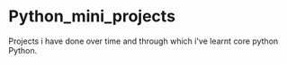 # Python_mini_projects
Projects i have done over time and through which i've learnt core python Python.
